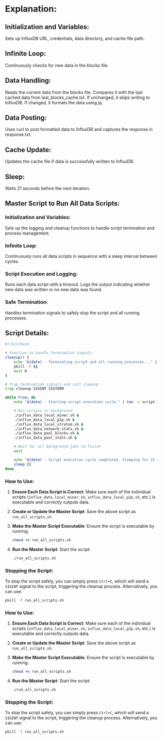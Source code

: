 
# Explanation:

## Initialization and Variables:
Sets up InfluxDB URL, credentials, data directory, and cache file path.

## Infinite Loop:
Continuously checks for new data in the blocks file.

## Data Handling:
Reads the current data from the blocks file. Compares it with the last cached data from last_blocks_cache.txt. If unchanged, it skips writing to InfluxDB. If changed, it formats the data using jq.

## Data Posting:
Uses curl to post formatted data to InfluxDB and captures the response in response.txt.

## Cache Update:
Updates the cache file if data is successfully written to InfluxDB.

## Sleep:
Waits 21 seconds before the next iteration.

## Master Script to Run All Data Scripts:

### Initialization and Variables:
Sets up the logging and cleanup functions to handle script termination and process management.

### Infinite Loop:
Continuously runs all data scripts in sequence with a sleep interval between cycles.

### Script Execution and Logging:
Runs each data script with a timeout. Logs the output indicating whether new data was written or no new data was found.

### Safe Termination:
Handles termination signals to safely stop the script and all running processes.

## Script Details:

```bash
#!/bin/bash

# Function to handle termination signals
cleanup() {
    echo "$(date) - Terminating script and all running processes..." | tee -a script.log
    pkill -P $$
    exit 0
}

# Trap termination signals and call cleanup
trap cleanup SIGINT SIGTERM

while true; do
    echo "$(date) - Starting script execution cycle." | tee -a script.log

    # Run scripts in background
    ./influx_data_local_miner.sh &
    ./influx_data_local_p2p.sh &
    ./influx_data_local_stratum.sh &
    ./influx_data_network_stats.sh &
    ./influx_data_pool_blocks.sh &
    ./influx_data_pool_stats.sh &

    # Wait for all background jobs to finish
    wait

    echo "$(date) - Script execution cycle completed. Sleeping for 21 seconds." | tee -a script.log
    sleep 21
done
```

### How to Use:

1. **Ensure Each Data Script is Correct**: Make sure each of the individual scripts (`influx_data_local_miner.sh`, `influx_data_local_p2p.sh`, etc.) is executable and correctly outputs data.
2. **Create or Update the Master Script**: Save the above script as `run_all_scripts.sh`.
3. **Make the Master Script Executable**: Ensure the script is executable by running:

    ```bash
    chmod +x run_all_scripts.sh
    ```

4. **Run the Master Script**: Start the script:

    ```bash
    ./run_all_scripts.sh
    ```

### Stopping the Script:

To stop the script safely, you can simply press `Ctrl+C`, which will send a `SIGINT` signal to the script, triggering the cleanup process. Alternatively, you can use:

```bash
pkill -f run_all_scripts.sh
```

### How to Use:

1. **Ensure Each Data Script is Correct**: Make sure each of the individual scripts (`influx_data_local_miner.sh`, `influx_data_local_p2p.sh`, etc.) is executable and correctly outputs data.
2. **Create or Update the Master Script**: Save the above script as `run_all_scripts.sh`.
3. **Make the Master Script Executable**: Ensure the script is executable by running:

    ```bash
    chmod +x run_all_scripts.sh
    ```

4. **Run the Master Script**: Start the script:

    ```bash
    ./run_all_scripts.sh
    ```

### Stopping the Script:

To stop the script safely, you can simply press `Ctrl+C`, which will send a `SIGINT` signal to the script, triggering the cleanup process. Alternatively, you can use:

```bash
pkill -f run_all_scripts.sh
```